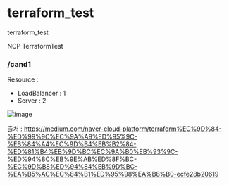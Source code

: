 # terraform_test
terraform_test

NCP TerraformTest

<h3>/cand1</h3>

Resource :          <br />
  - LoadBalancer : 1  <br />
  - Server       : 2

  ![image](https://user-images.githubusercontent.com/53141739/189152341-c0190434-fcb8-4318-bbeb-3de469543363.png)

  출처 : https://medium.com/naver-cloud-platform/terraform%EC%9D%84-%ED%99%9C%EC%9A%A9%ED%95%9C-%EB%84%A4%EC%9D%B4%EB%B2%84-%ED%81%B4%EB%9D%BC%EC%9A%B0%EB%93%9C-%ED%94%8C%EB%9E%AB%ED%8F%BC-%EC%9D%B8%ED%94%84%EB%9D%BC-%EA%B5%AC%EC%84%B1%ED%95%98%EA%B8%B0-ecfe28b20619
